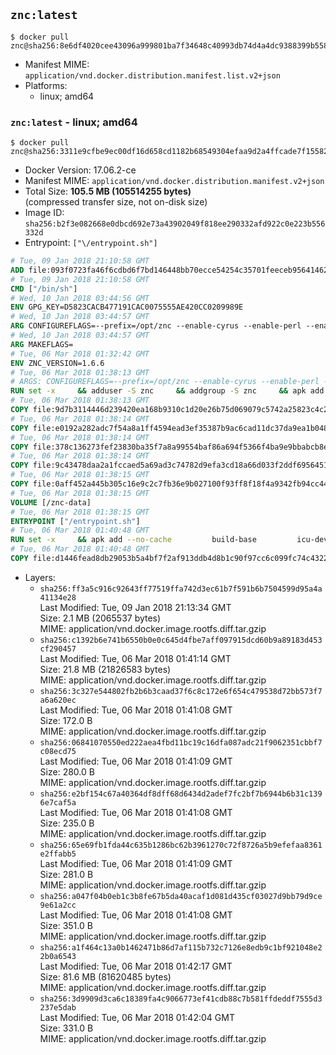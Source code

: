 ## `znc:latest`

```console
$ docker pull znc@sha256:8e6df4020cee43096a999801ba7f34648c40993db74d4a4dc9388399b5586639
```

-	Manifest MIME: `application/vnd.docker.distribution.manifest.list.v2+json`
-	Platforms:
	-	linux; amd64

### `znc:latest` - linux; amd64

```console
$ docker pull znc@sha256:3311e9cfbe9ec00df16d658cd1182b68549304efaa9d2a4ffcade7f15582d93a
```

-	Docker Version: 17.06.2-ce
-	Manifest MIME: `application/vnd.docker.distribution.manifest.v2+json`
-	Total Size: **105.5 MB (105514255 bytes)**  
	(compressed transfer size, not on-disk size)
-	Image ID: `sha256:b2f3e082668e0dbcd692e73a43902049f818ee290332afd922c0e223b556332d`
-	Entrypoint: `["\/entrypoint.sh"]`

```dockerfile
# Tue, 09 Jan 2018 21:10:58 GMT
ADD file:093f0723fa46f6cdbd6f7bd146448bb70ecce54254c35701feeceb956414622f in / 
# Tue, 09 Jan 2018 21:10:58 GMT
CMD ["/bin/sh"]
# Wed, 10 Jan 2018 03:44:56 GMT
ENV GPG_KEY=D5823CACB477191CAC0075555AE420CC0209989E
# Wed, 10 Jan 2018 03:44:57 GMT
ARG CONFIGUREFLAGS=--prefix=/opt/znc --enable-cyrus --enable-perl --enable-python --disable-ipv6
# Wed, 10 Jan 2018 03:44:57 GMT
ARG MAKEFLAGS=
# Tue, 06 Mar 2018 01:32:42 GMT
ENV ZNC_VERSION=1.6.6
# Tue, 06 Mar 2018 01:38:13 GMT
# ARGS: CONFIGUREFLAGS=--prefix=/opt/znc --enable-cyrus --enable-perl --enable-python --disable-ipv6 MAKEFLAGS=
RUN set -x     && adduser -S znc     && addgroup -S znc     && apk add --no-cache --virtual runtime-dependencies         ca-certificates         cyrus-sasl         icu         su-exec         tini         tzdata     && apk add --no-cache --virtual build-dependencies         build-base         curl         cyrus-sasl-dev         gnupg         icu-dev         libressl-dev         perl-dev         python3-dev     && mkdir /znc-src && cd /znc-src     && curl -fsSL "http://people.znc.in/~darthgandalf/znc/1.6.6/znc-1.6.6.tar.gz" -o znc.tgz     && curl -fsSL "http://people.znc.in/~darthgandalf/znc/1.6.6/znc-1.6.6.tar.gz.sig" -o znc.tgz.sig     && export GNUPGHOME="$(mktemp -d)"     && gpg --keyserver ha.pool.sks-keyservers.net --recv-keys "${GPG_KEY}"     && gpg --batch --verify znc.tgz.sig znc.tgz     && rm -rf "$GNUPGHOME"     && tar -zxf znc.tgz --strip-components=1     && mkdir build && cd build     && ../configure ${CONFIGUREFLAGS}     && make $MAKEFLAGS     && make install     && apk del build-dependencies     && cd / && rm -rf /znc-src
# Tue, 06 Mar 2018 01:38:13 GMT
COPY file:9d7b3114446d239420ea168b9310c1d20e26b75d069079c5742a25823c4c2aab in / 
# Tue, 06 Mar 2018 01:38:14 GMT
COPY file:e0192a282adc7f54a8a1ff4594ead3ef35387b9ac6cad11dc37da9ea1b048a13 in /startup-sequence/ 
# Tue, 06 Mar 2018 01:38:14 GMT
COPY file:378c136273fef23830ba35f7a8a99554baf86a694f5366f4ba9e9bbabcb8ee6a in /startup-sequence/ 
# Tue, 06 Mar 2018 01:38:14 GMT
COPY file:9c43478daa2a1fccaed5a69ad3c74782d9efa3cd18a66d033f2ddf6956451ba5 in /startup-sequence/ 
# Tue, 06 Mar 2018 01:38:15 GMT
COPY file:0aff452a445b305c16e9c2c7fb36e9b027100f93ff8f18f4a9342fb94cc44b9c in /startup-sequence/ 
# Tue, 06 Mar 2018 01:38:15 GMT
VOLUME [/znc-data]
# Tue, 06 Mar 2018 01:38:15 GMT
ENTRYPOINT ["/entrypoint.sh"]
# Tue, 06 Mar 2018 01:40:48 GMT
RUN set -x     && apk add --no-cache         build-base         icu-dev         libressl-dev         perl         python3
# Tue, 06 Mar 2018 01:40:48 GMT
COPY file:d1446fead8db29053b5a4bf7f2af913ddb4d8b1c90f97cc6c099fc74c4322109 in /startup-sequence/ 
```

-	Layers:
	-	`sha256:ff3a5c916c92643ff77519ffa742d3ec61b7f591b6b7504599d95a4a41134e28`  
		Last Modified: Tue, 09 Jan 2018 21:13:34 GMT  
		Size: 2.1 MB (2065537 bytes)  
		MIME: application/vnd.docker.image.rootfs.diff.tar.gzip
	-	`sha256:c1392b6e741b6550b0e0c645d4fbe7aff097915dcd60b9a89183d453cf290457`  
		Last Modified: Tue, 06 Mar 2018 01:41:14 GMT  
		Size: 21.8 MB (21826583 bytes)  
		MIME: application/vnd.docker.image.rootfs.diff.tar.gzip
	-	`sha256:3c327e544802fb2b6b3caad37f6c8c172e6f654c479538d72bb573f7a6a620ec`  
		Last Modified: Tue, 06 Mar 2018 01:41:08 GMT  
		Size: 172.0 B  
		MIME: application/vnd.docker.image.rootfs.diff.tar.gzip
	-	`sha256:06841070550ed222aea4fbd11bc19c16dfa087adc21f9062351cbbf7c08ecd75`  
		Last Modified: Tue, 06 Mar 2018 01:41:09 GMT  
		Size: 280.0 B  
		MIME: application/vnd.docker.image.rootfs.diff.tar.gzip
	-	`sha256:e2bf154c67a40364df8dff68d6434d2adef7fc2bf7b6944b6b31c1396e7caf5a`  
		Last Modified: Tue, 06 Mar 2018 01:41:08 GMT  
		Size: 235.0 B  
		MIME: application/vnd.docker.image.rootfs.diff.tar.gzip
	-	`sha256:65e69fb1fda44c635b1286bc62b3961270c72f8726a5b9efefaa8361e2ffabb5`  
		Last Modified: Tue, 06 Mar 2018 01:41:09 GMT  
		Size: 281.0 B  
		MIME: application/vnd.docker.image.rootfs.diff.tar.gzip
	-	`sha256:a047f04b0eb1c3b8fe67b5da40acaf1d081d435cf03027d9bb79d9ce9e61a2cc`  
		Last Modified: Tue, 06 Mar 2018 01:41:08 GMT  
		Size: 351.0 B  
		MIME: application/vnd.docker.image.rootfs.diff.tar.gzip
	-	`sha256:a1f464c13a0b1462471b86d7af115b732c7126e8edb9c1bf921048e22b0a6543`  
		Last Modified: Tue, 06 Mar 2018 01:42:17 GMT  
		Size: 81.6 MB (81620485 bytes)  
		MIME: application/vnd.docker.image.rootfs.diff.tar.gzip
	-	`sha256:3d9909d3ca6c18389fa4c9066773ef41cdb88c7b581ffdeddf7555d3237e5dab`  
		Last Modified: Tue, 06 Mar 2018 01:42:04 GMT  
		Size: 331.0 B  
		MIME: application/vnd.docker.image.rootfs.diff.tar.gzip
